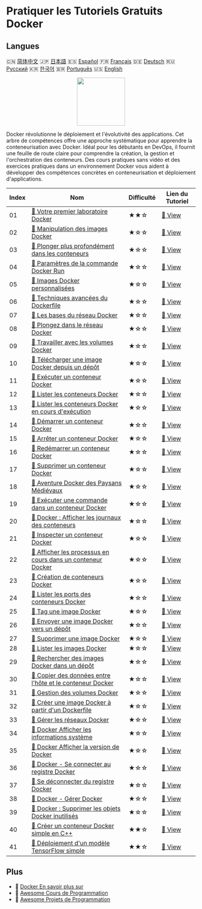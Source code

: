 # Pratiquer les Tutoriels Gratuits Docker

## Langues

🇨🇳 [简体中文](README_zh.md) 🇯🇵 [日本語](README_ja.md) 🇪🇸 [Español](README_es.md) 🇫🇷 [Français](README_fr.md) 🇩🇪 [Deutsch](README_de.md) 🇷🇺 [Русский](README_ru.md) 🇰🇷 [한국어](README_ko.md) 🇧🇷 [Português](README_pt.md) 🇺🇸 [English](README.md) 

<div align="center">
<img width="128px" src="https://file.labex.io/path/X5zPui0XRqNx.png">
</div>

Docker révolutionne le déploiement et l'évolutivité des applications. Cet arbre de compétences offre une approche systématique pour apprendre la conteneurisation avec Docker. Idéal pour les débutants en DevOps, il fournit une feuille de route claire pour comprendre la création, la gestion et l'orchestration des conteneurs. Des cours pratiques sans vidéo et des exercices pratiques dans un environnement Docker vous aident à développer des compétences concrètes en conteneurisation et déploiement d'applications.

|   Index | Nom                                                                                                                                                      | Difficulté   | Lien du Tutoriel                                                                                     |
|---------|----------------------------------------------------------------------------------------------------------------------------------------------------------|--------------|------------------------------------------------------------------------------------------------------|
|      01 | [📖 Votre premier laboratoire Docker](https://labex.io/fr/tutorials/docker-your-first-docker-lab-92719)                                                  | ★★☆          | [🔗 View](https://labex.io/fr/tutorials/docker-your-first-docker-lab-92719)                          |
|      02 | [📖 Manipulation des images Docker](https://labex.io/fr/tutorials/docker-working-with-docker-images-388939)                                              | ★☆☆          | [🔗 View](https://labex.io/fr/tutorials/docker-working-with-docker-images-388939)                    |
|      03 | [📖 Plonger plus profondément dans les conteneurs](https://labex.io/fr/tutorials/docker-diving-deeper-into-containers-388951)                            | ★☆☆          | [🔗 View](https://labex.io/fr/tutorials/docker-diving-deeper-into-containers-388951)                 |
|      04 | [📖 Paramètres de la commande Docker Run](https://labex.io/fr/tutorials/docker-docker-run-command-parameters-389228)                                     | ★☆☆          | [🔗 View](https://labex.io/fr/tutorials/docker-docker-run-command-parameters-389228)                 |
|      05 | [📖 Images Docker personnalisées](https://labex.io/fr/tutorials/docker-custom-docker-images-389185)                                                      | ★☆☆          | [🔗 View](https://labex.io/fr/tutorials/docker-custom-docker-images-389185)                          |
|      06 | [📖 Techniques avancées du Dockerfile](https://labex.io/fr/tutorials/docker-advanced-dockerfile-techniques-389027)                                       | ★☆☆          | [🔗 View](https://labex.io/fr/tutorials/docker-advanced-dockerfile-techniques-389027)                |
|      07 | [📖 Les bases du réseau Docker](https://labex.io/fr/tutorials/docker-docker-networking-basics-389048)                                                    | ★☆☆          | [🔗 View](https://labex.io/fr/tutorials/docker-docker-networking-basics-389048)                      |
|      08 | [📖 Plongez dans le réseau Docker](https://labex.io/fr/tutorials/docker-dive-into-docker-networking-389047)                                              | ★☆☆          | [🔗 View](https://labex.io/fr/tutorials/docker-dive-into-docker-networking-389047)                   |
|      09 | [📖 Travailler avec les volumes Docker](https://labex.io/fr/tutorials/docker-working-with-docker-volumes-389189)                                         | ★☆☆          | [🔗 View](https://labex.io/fr/tutorials/docker-working-with-docker-volumes-389189)                   |
|      10 | [📖 Télécharger une image Docker depuis un dépôt](https://labex.io/fr/tutorials/docker-docker-pull-image-from-repository-271485)                         | ★☆☆          | [🔗 View](https://labex.io/fr/tutorials/docker-docker-pull-image-from-repository-271485)             |
|      11 | [📖 Exécuter un conteneur Docker](https://labex.io/fr/tutorials/docker-docker-run-a-container-271495)                                                    | ★☆☆          | [🔗 View](https://labex.io/fr/tutorials/docker-docker-run-a-container-271495)                        |
|      12 | [📖 Lister les conteneurs Docker](https://labex.io/fr/tutorials/docker-docker-list-containers-271475)                                                    | ★☆☆          | [🔗 View](https://labex.io/fr/tutorials/docker-docker-list-containers-271475)                        |
|      13 | [📖 Lister les conteneurs Docker en cours d'exécution](https://labex.io/fr/tutorials/docker-docker-list-running-containers-271483)                       | ★☆☆          | [🔗 View](https://labex.io/fr/tutorials/docker-docker-list-running-containers-271483)                |
|      14 | [📖 Démarrer un conteneur Docker](https://labex.io/fr/tutorials/docker-docker-start-container-271499)                                                    | ★☆☆          | [🔗 View](https://labex.io/fr/tutorials/docker-docker-start-container-271499)                        |
|      15 | [📖 Arrêter un conteneur Docker](https://labex.io/fr/tutorials/docker-docker-stop-container-271501)                                                      | ★☆☆          | [🔗 View](https://labex.io/fr/tutorials/docker-docker-stop-container-271501)                         |
|      16 | [📖 Redémarrer un conteneur Docker](https://labex.io/fr/tutorials/docker-docker-restart-container-271489)                                                | ★☆☆          | [🔗 View](https://labex.io/fr/tutorials/docker-docker-restart-container-271489)                      |
|      17 | [📖 Supprimer un conteneur Docker](https://labex.io/fr/tutorials/docker-docker-remove-container-271491)                                                  | ★☆☆          | [🔗 View](https://labex.io/fr/tutorials/docker-docker-remove-container-271491)                       |
|      18 | [📖 Aventure Docker des Paysans Médiévaux](https://labex.io/fr/tutorials/docker-medieval-farmers-docker-adventure-271453)                                | ★☆☆          | [🔗 View](https://labex.io/fr/tutorials/docker-medieval-farmers-docker-adventure-271453)             |
|      19 | [📖 Exécuter une commande dans un conteneur Docker](https://labex.io/fr/tutorials/docker-docker-execute-command-in-container-271461)                     | ★☆☆          | [🔗 View](https://labex.io/fr/tutorials/docker-docker-execute-command-in-container-271461)           |
|      20 | [📖 Docker : Afficher les journaux des conteneurs](https://labex.io/fr/tutorials/docker-docker-view-container-logs-271473)                               | ★☆☆          | [🔗 View](https://labex.io/fr/tutorials/docker-docker-view-container-logs-271473)                    |
|      21 | [📖 Inspecter un conteneur Docker](https://labex.io/fr/tutorials/docker-docker-inspect-container-271467)                                                 | ★☆☆          | [🔗 View](https://labex.io/fr/tutorials/docker-docker-inspect-container-271467)                      |
|      22 | [📖 Afficher les processus en cours dans un conteneur Docker](https://labex.io/fr/tutorials/docker-docker-display-running-processes-in-container-271507) | ★☆☆          | [🔗 View](https://labex.io/fr/tutorials/docker-docker-display-running-processes-in-container-271507) |
|      23 | [📖 Création de conteneurs Docker](https://labex.io/fr/tutorials/docker-docker-create-container-271459)                                                  | ★☆☆          | [🔗 View](https://labex.io/fr/tutorials/docker-docker-create-container-271459)                       |
|      24 | [📖 Lister les ports des conteneurs Docker](https://labex.io/fr/tutorials/docker-docker-list-container-ports-271479)                                     | ★☆☆          | [🔗 View](https://labex.io/fr/tutorials/docker-docker-list-container-ports-271479)                   |
|      25 | [📖 Tag une image Docker](https://labex.io/fr/tutorials/docker-docker-tag-an-image-271505)                                                               | ★☆☆          | [🔗 View](https://labex.io/fr/tutorials/docker-docker-tag-an-image-271505)                           |
|      26 | [📖 Envoyer une image Docker vers un dépôt](https://labex.io/fr/tutorials/docker-docker-push-image-to-repository-271487)                                 | ★☆☆          | [🔗 View](https://labex.io/fr/tutorials/docker-docker-push-image-to-repository-271487)               |
|      27 | [📖 Supprimer une image Docker](https://labex.io/fr/tutorials/docker-docker-remove-image-271493)                                                         | ★☆☆          | [🔗 View](https://labex.io/fr/tutorials/docker-docker-remove-image-271493)                           |
|      28 | [📖 Lister les images Docker](https://labex.io/fr/tutorials/docker-docker-list-images-271463)                                                            | ★☆☆          | [🔗 View](https://labex.io/fr/tutorials/docker-docker-list-images-271463)                            |
|      29 | [📖 Rechercher des images Docker dans un dépôt](https://labex.io/fr/tutorials/docker-docker-search-images-in-repository-271497)                          | ★☆☆          | [🔗 View](https://labex.io/fr/tutorials/docker-docker-search-images-in-repository-271497)            |
|      30 | [📖 Copier des données entre l'hôte et le conteneur Docker](https://labex.io/fr/tutorials/docker-docker-copy-data-between-host-and-container-271457)     | ★☆☆          | [🔗 View](https://labex.io/fr/tutorials/docker-docker-copy-data-between-host-and-container-271457)   |
|      31 | [📖 Gestion des volumes Docker](https://labex.io/fr/tutorials/docker-docker-manage-volumes-271511)                                                       | ★☆☆          | [🔗 View](https://labex.io/fr/tutorials/docker-docker-manage-volumes-271511)                         |
|      32 | [📖 Créer une image Docker à partir d'un Dockerfile](https://labex.io/fr/tutorials/docker-docker-build-image-from-dockerfile-271455)                     | ★☆☆          | [🔗 View](https://labex.io/fr/tutorials/docker-docker-build-image-from-dockerfile-271455)            |
|      33 | [📖 Gérer les réseaux Docker](https://labex.io/fr/tutorials/docker-docker-manage-networks-271477)                                                        | ★☆☆          | [🔗 View](https://labex.io/fr/tutorials/docker-docker-manage-networks-271477)                        |
|      34 | [📖 Docker Afficher les informations système](https://labex.io/fr/tutorials/docker-docker-display-system-wide-information-271465)                        | ★☆☆          | [🔗 View](https://labex.io/fr/tutorials/docker-docker-display-system-wide-information-271465)        |
|      35 | [📖 Docker Afficher la version de Docker](https://labex.io/fr/tutorials/docker-docker-show-docker-version-271509)                                        | ★☆☆          | [🔗 View](https://labex.io/fr/tutorials/docker-docker-show-docker-version-271509)                    |
|      36 | [📖 Docker - Se connecter au registre Docker](https://labex.io/fr/tutorials/docker-docker-log-into-docker-registry-271469)                               | ★☆☆          | [🔗 View](https://labex.io/fr/tutorials/docker-docker-log-into-docker-registry-271469)               |
|      37 | [📖 Se déconnecter du registre Docker](https://labex.io/fr/tutorials/docker-docker-log-out-from-docker-registry-271471)                                  | ★☆☆          | [🔗 View](https://labex.io/fr/tutorials/docker-docker-log-out-from-docker-registry-271471)           |
|      38 | [📖 Docker - Gérer Docker](https://labex.io/fr/tutorials/docker-docker-manage-docker-271503)                                                             | ★☆☆          | [🔗 View](https://labex.io/fr/tutorials/docker-docker-manage-docker-271503)                          |
|      39 | [📖 Docker : Supprimer les objets Docker inutilisés](https://labex.io/fr/tutorials/docker-docker-remove-unused-docker-objects-271481)                    | ★☆☆          | [🔗 View](https://labex.io/fr/tutorials/docker-docker-remove-unused-docker-objects-271481)           |
|      40 | [📖 Créer un conteneur Docker simple en C++](https://labex.io/fr/tutorials/cpp-creating-a-simple-docker-container-in-c-298835)                           | ★★☆          | [🔗 View](https://labex.io/fr/tutorials/cpp-creating-a-simple-docker-container-in-c-298835)          |
|      41 | [📖 Déploiement d'un modèle TensorFlow simple](https://labex.io/fr/tutorials/docker-deploying-a-simple-tensorflow-model-298840)                          | ★★☆          | [🔗 View](https://labex.io/fr/tutorials/docker-deploying-a-simple-tensorflow-model-298840)           |

## Plus

- 🔗 [Docker En savoir plus sur](https://labex.io/fr/skilltrees/docker)
- 🔗 [Awesome Cours de Programmation](https://github.com/labex-labs/awesome-programming-courses)
- 🔗 [Awesome Projets de Programmation](https://github.com/labex-labs/awesome-programming-projects)

